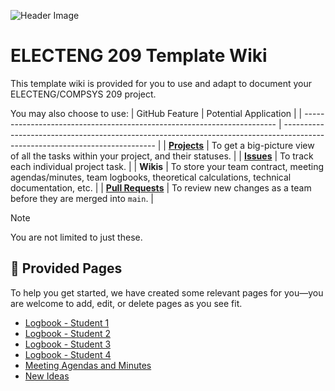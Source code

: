 ![Header Image](https://github.com/ee209-2020class/ee209-2020class.github.io/blob/master/ExtraInfo/logo.png)

# ELECTENG 209 Template Wiki

This template wiki is provided for you to use and adapt to document your ELECTENG/COMPSYS 209 project.

You may also choose to use:
| GitHub Feature                                                          | Potential Application                                                                                                        |
| ----------------------------------------------------------------------- | ---------------------------------------------------------------------------------------------------------------------------- |
| [**Projects**](https://github.com/orgs/uoa-ece209/projects/3?pane=info) | To get a big-picture view of all the tasks within your project, and their statuses.                                          |
| [**Issues**](../issues)                                                 | To track each individual project task.                                                                                       |
| **Wikis**                                                               | To store your team contract, meeting agendas/minutes, team logbooks, theoretical calculations, technical documentation, etc. |
| [**Pull Requests**](../pulls)                                           | To review new changes as a team before they are merged into `main`.                                                          |
> [!NOTE]
> You are not limited to just these.

## 📝 Provided Pages

To help you get started, we have created some relevant pages for you—you are welcome to add, edit, or delete pages as you see fit.

- [Logbook - Student 1](./Logbook-‐-Student-1)
- [Logbook - Student 2](./Logbook-‐-Student-2)
- [Logbook - Student 3](./Logbook-‐-Student-3)
- [Logbook - Student 4](./Logbook-‐-Student-4)
- [Meeting Agendas and Minutes](./meeting-agendas-and-minutes)
- [New Ideas](./new-ideas)
